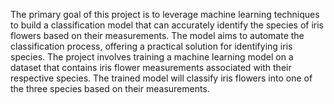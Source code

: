 The primary goal of this project is to leverage machine learning techniques to build a classification model that can accurately identify the species of iris flowers based on their measurements. The model aims to automate the classification process, offering a practical solution for identifying iris species.
The project involves training a machine learning model on a dataset that contains iris flower measurements associated with their respective species.
The trained model will classify iris flowers into one of the three species based on their measurements.
